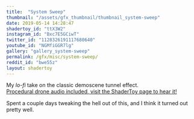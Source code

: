 ```yaml
---
title:  "System Sweep"
thumbnail: "/assets/gfx_thumbnail/thumbnail_system-sweep"
date: 2019-05-14 14:28:47
shadertoy_id: "ttX3W2" 
instagram_id: "Bxc7E5GCiwT"
twitter_id: "1128326191117680640"
youtube_id: "NGMfiGGR7lg"
gallery: "gallery_system-sweep"
permalink: /gfx/misc/system-sweep/
reddit_id: "bwe55z"
layout: shadertoy
---
```

My _lo-fi_ take on the classic demoscene tunnel effect.   
[Procedural drone audio included, visit the ShaderToy page to hear it!](https://www.shadertoy.com/view/ttX3W2)

Spent a couple days tweaking the hell out of this, and I think it turned out pretty well. 